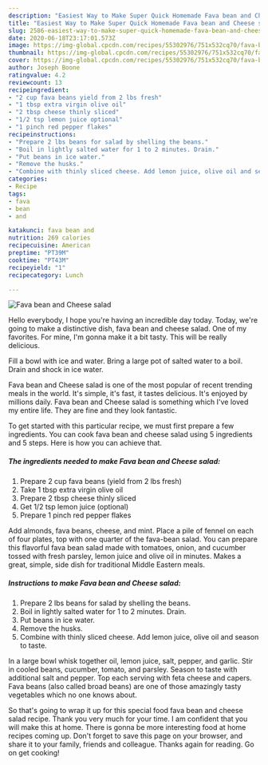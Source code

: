 ```yaml
---
description: "Easiest Way to Make Super Quick Homemade Fava bean and Cheese salad"
title: "Easiest Way to Make Super Quick Homemade Fava bean and Cheese salad"
slug: 2586-easiest-way-to-make-super-quick-homemade-fava-bean-and-cheese-salad
date: 2020-06-18T23:17:01.573Z
image: https://img-global.cpcdn.com/recipes/55302976/751x532cq70/fava-bean-and-cheese-salad-recipe-main-photo.jpg
thumbnail: https://img-global.cpcdn.com/recipes/55302976/751x532cq70/fava-bean-and-cheese-salad-recipe-main-photo.jpg
cover: https://img-global.cpcdn.com/recipes/55302976/751x532cq70/fava-bean-and-cheese-salad-recipe-main-photo.jpg
author: Joseph Boone
ratingvalue: 4.2
reviewcount: 13
recipeingredient:
- "2 cup fava beans yield from 2 lbs fresh"
- "1 tbsp extra virgin olive oil"
- "2 tbsp cheese thinly sliced"
- "1/2 tsp lemon juice optional"
- "1 pinch red pepper flakes"
recipeinstructions:
- "Prepare 2 lbs beans for salad by shelling the beans."
- "Boil in lightly salted water for 1 to 2 minutes. Drain."
- "Put beans in ice water."
- "Remove the husks."
- "Combine with thinly sliced cheese. Add lemon juice, olive oil and season to taste."
categories:
- Recipe
tags:
- fava
- bean
- and

katakunci: fava bean and 
nutrition: 269 calories
recipecuisine: American
preptime: "PT39M"
cooktime: "PT43M"
recipeyield: "1"
recipecategory: Lunch

---
```



![Fava bean and Cheese salad](https://img-global.cpcdn.com/recipes/55302976/751x532cq70/fava-bean-and-cheese-salad-recipe-main-photo.jpg)

Hello everybody, I hope you're having an incredible day today. Today, we're going to make a distinctive dish, fava bean and cheese salad. One of my favorites. For mine, I'm gonna make it a bit tasty. This will be really delicious.

Fill a bowl with ice and water. Bring a large pot of salted water to a boil. Drain and shock in ice water.

Fava bean and Cheese salad is one of the most popular of recent trending meals in the world. It's simple, it's fast, it tastes delicious. It's enjoyed by millions daily. Fava bean and Cheese salad is something which I've loved my entire life. They are fine and they look fantastic.


To get started with this particular recipe, we must first prepare a few ingredients. You can cook fava bean and cheese salad using 5 ingredients and 5 steps. Here is how you can achieve that.

<!--inarticleads1-->

##### The ingredients needed to make Fava bean and Cheese salad:

1. Prepare 2 cup fava beans (yield from 2 lbs fresh)
1. Take 1 tbsp extra virgin olive oil
1. Prepare 2 tbsp cheese thinly sliced
1. Get 1/2 tsp lemon juice (optional)
1. Prepare 1 pinch red pepper flakes


Add almonds, fava beans, cheese, and mint. Place a pile of fennel on each of four plates, top with one quarter of the fava-bean salad. You can prepare this flavorful fava bean salad made with tomatoes, onion, and cucumber tossed with fresh parsley, lemon juice and olive oil in minutes. Makes a great, simple, side dish for traditional Middle Eastern meals. 

<!--inarticleads2-->

##### Instructions to make Fava bean and Cheese salad:

1. Prepare 2 lbs beans for salad by shelling the beans.
1. Boil in lightly salted water for 1 to 2 minutes. Drain.
1. Put beans in ice water.
1. Remove the husks.
1. Combine with thinly sliced cheese. Add lemon juice, olive oil and season to taste.


In a large bowl whisk together oil, lemon juice, salt, pepper, and garlic. Stir in cooled beans, cucumber, tomato, and parsley. Season to taste with additional salt and pepper. Top each serving with feta cheese and capers. Fava beans (also called broad beans) are one of those amazingly tasty vegetables which no one knows about. 

So that's going to wrap it up for this special food fava bean and cheese salad recipe. Thank you very much for your time. I am confident that you will make this at home. There is gonna be more interesting food at home recipes coming up. Don't forget to save this page on your browser, and share it to your family, friends and colleague. Thanks again for reading. Go on get cooking!
